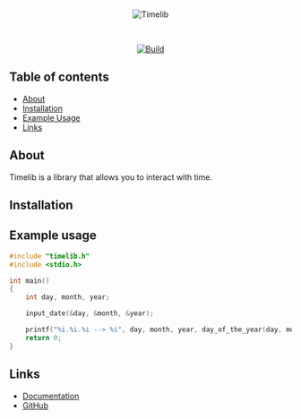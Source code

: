 <div align="center">
  <br />
  <p>
    <img src="https://i.imgur.com/H7fiSmp.png" alt="Timelib">
  </p>
  <br />
  <p>
    <a href="https://github.com/jpeterburs/timelib/actions"><img src="https://github.com/jpeterburs/timelib/workflows/Build/badge.svg" alt="Build"></a>
  </p>
</div>

## Table of contents
- [About](#about)
- [Installation](#installation)
- [Example Usage](#example-usage)
- [Links](#links)

## About
Timelib is a library that allows you to interact with time.

## Installation

## Example usage
```c
#include "timelib.h"
#include <stdio.h>

int main()
{
    int day, month, year;

    input_date(&day, &month, &year);

    printf("%i.%i.%i --> %i", day, month, year, day_of_the_year(day, month, year));
    return 0;
}
```

## Links
* [Documentation](#)
* [GitHub](https://github.com/jpeterburs/timelib/)
